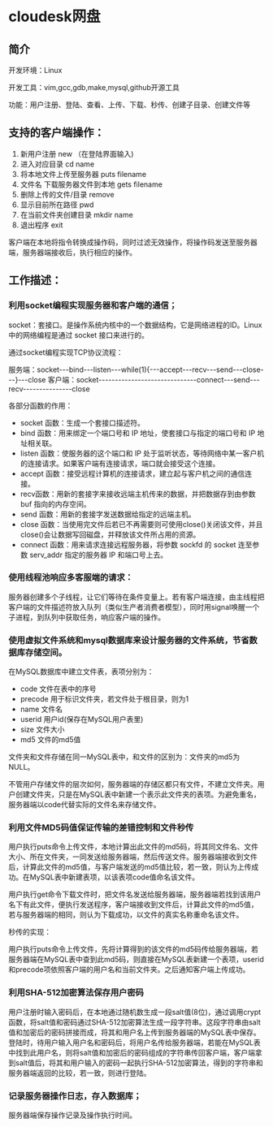 # cloudesk网盘

## 简介

开发环境：Linux

开发工具：vim,gcc,gdb,make,mysql,github开源工具

功能：用户注册、登陆、查看、上传、下载、秒传、创建子目录、创建文件等

## 支持的客户端操作：

1. 新用户注册  new （在登陆界面输入)
2. 进入对应目录  cd name           
4. 将本地文件上传至服务器  puts filename     
5. 文件名 下载服务器文件到本地 gets filename     
6. 删除上传的文件/目录 remove            
7. 显示目前所在路径 pwd               
8. 在当前文件夹创建目录 mkdir name
9. 退出程序 exit

客户端在本地将指令转换成操作码，同时过滤无效操作，将操作码发送至服务器端，服务器端接收后，执行相应的操作。

## 工作描述：

### 利用socket编程实现服务器和客户端的通信； 

socket：套接口。是操作系统内核中的一个数据结构，它是网络进程的ID。Linux 中的网络编程是通过 socket 接口来进行的。

通过socket编程实现TCP协议流程：

服务端：socket---bind---listen---while(1){---accept---recv---send---close---}---close
客户端：socket------------------------------connect---send---recv---------------close

各部分函数的作用：

+ socket 函数：生成一个套接口描述符。
+ bind 函数：用来绑定一个端口号和 IP 地址，使套接口与指定的端口号和 IP 地址相关联。
+ listen 函数：使服务器的这个端口和 IP 处于监听状态，等待网络中某一客户机的连接请求。如果客户端有连接请求，端口就会接受这个连接。
+ accept 函数：接受远程计算机的连接请求，建立起与客户机之间的通信连接。
+ recv函数：用新的套接字来接收远端主机传来的数据，并把数据存到由参数 buf 指向的内存空间。
+ send 函数：用新的套接字发送数据给指定的远端主机。
+ close 函数：当使用完文件后若已不再需要则可使用close()关闭该文件，并且close()会让数据写回磁盘，并释放该文件所占用的资源。
+ connect 函数：用来请求连接远程服务器，将参数 sockfd 的 socket 连至参数 serv_addr 指定的服务器 IP 和端口号上去。

### 使用线程池响应多客服端的请求：

服务器创建多个子线程，让它们等待在条件变量上。若有客户端连接，由主线程把客户端的文件描述符放入队列（类似生产者消费者模型），同时用signal唤醒一个子进程，到队列中获取任务，响应客户端的操作。

### 使用虚拟文件系统和mysql数据库来设计服务器的文件系统，节省数据库存储空间。

在MySQL数据库中建立文件表，表项分别为：

+ code 文件在表中的序号
+ precode 用于标识文件夹，若文件处于根目录，则为1
+ name 文件名
+ userid 用户id(保存在MySQL用户表里)
+ size 文件大小
+ md5 文件的md5值

文件夹和文件存储在同一MySQL表中，和文件的区别为：文件夹的md5为NULL。

不管用户存储文件的层次如何，服务器端的存储区都只有文件，不建立文件夹。用户创建文件夹，只是在MySQL表中新建一个表示此文件夹的表项。为避免重名，服务器端以code代替实际的文件名来存储文件。

### 利用文件MD5码值保证传输的差错控制和文件秒传

用户执行puts命令上传文件，本地计算出此文件的md5码，将其同文件名、文件大小、所在文件夹，一同发送给服务器端，然后传送文件。服务器端接收到文件后，计算此文件的md5值，与客户端发送的md5值比较，若一致，则认为上传成功。在MySQL表中新建表项，以该表项code值命名该文件。

用户执行get命令下载文件时，把文件名发送给服务器端，服务器端若找到该用户名下有此文件，便执行发送程序，客户端接收到文件后，计算此文件的md5值，若与服务器端的相同，则认为下载成功，以文件的真实名称重命名该文件。

秒传的实现：

用户执行puts命令上传文件，先将计算得到的该文件的md5码传给服务器端，若服务器端在MySQL表中查到此md5码，则直接在MySQL表新建一个表项，userid和precode项依照客户端的用户名和当前文件夹。之后通知客户端上传成功。

### 利用SHA-512加密算法保存用户密码

用户注册时输入密码后，在本地通过随机数生成一段salt值(8位)，通过调用crypt函数，将salt值和密码通过SHA-512加密算法生成一段字符串。这段字符串由salt值和加密后的密码拼接而成，将其和用户名上传到服务器端的MySQL表中保存。
登陆时，待用户输入用户名和密码后，将用户名传给服务器端，若能在MySQL表中找到此用户名，则将salt值和加密后的密码组成的字符串传回客户端，客户端拿到salt值后，将其和用户输入的密码一起执行SHA-512加密算法，得到的字符串和服务器端返回的比较，若一致，则进行登陆。

### 记录服务器操作日志，存入数据库；

服务器端保存操作记录及操作执行时间。




